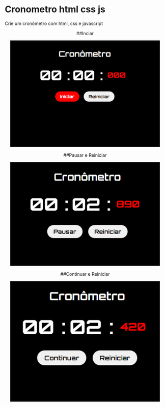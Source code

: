 # Cronometro html css js
Crie um cronômetro com html, css e javascript

<p align="center">
    ##Inciar
</p>
<p align="center"> 
  <img width="470"  src="img/cro1.png">
</p>

<p align="center">
    ##Pausar e Reiniciar
</p>
<p align="center">
  <img width="470"  src="img/cro2.png">
</p>

<p align="center">
    ##Continuar e Reiniciar
</p>
<p align="center">
  <img width="470"  src="img/cro3.png">
</p>
